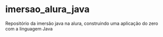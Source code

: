 # imersao_alura_java
Repositório da imersão java na alura, construindo uma aplicação do zero com a linguagem Java
